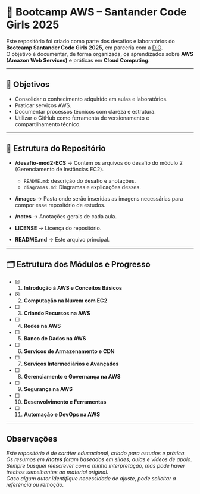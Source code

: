 # 🌸 Bootcamp AWS – Santander Code Girls 2025

Este repositório foi criado como parte dos desafios e laboratórios do **Bootcamp Santander Code Girls 2025**, em parceria com a [DIO](https://www.dio.me/).  
O objetivo é documentar, de forma organizada, os aprendizados sobre **AWS (Amazon Web Services)** e práticas em **Cloud Computing**.

---

## 🎯 Objetivos
- Consolidar o conhecimento adquirido em aulas e laboratórios.  
- Praticar serviços AWS.  
- Documentar processos técnicos com clareza e estrutura.  
- Utilizar o GitHub como ferramenta de versionamento e compartilhamento técnico.  

---

## 📂 Estrutura do Repositório

- **/desafio-mod2-ECS** → Contém os arquivos do desafio do módulo 2 (Gerenciamento de Instâncias EC2).  
  - `README.md`: descrição do desafio e anotações.  
  - `diagramas.md`: Diagramas e explicações desses.  

- **/images** → Pasta onde serão inseridas as imagens necessárias para compor esse repositório de estudos.  

- **/notes** → Anotações gerais de cada aula.  

- **LICENSE** → Licença do repositório.  

- **README.md** → Este arquivo principal.

---

## 🗂️ Estrutura dos Módulos e Progresso

- [x] 1. **Introdução à AWS e Conceitos Básicos**  
- [x] 2. **Computação na Nuvem com EC2**  
- [ ] 3. **Criando Recursos na AWS**  
- [ ] 4. **Redes na AWS**  
- [ ] 5. **Banco de Dados na AWS**  
- [ ] 6. **Serviços de Armazenamento e CDN**  
- [ ] 7. **Serviços Intermediários e Avançados**  
- [ ] 8. **Gerenciamento e Governança na AWS**  
- [ ] 9. **Segurança na AWS**  
- [ ] 10. **Desenvolvimento e Ferramentas**  
- [ ] 11. **Automação e DevOps na AWS**

---

## Observações
*Este repositório é de caráter educacional, criado para estudos e prática.  
Os resumos em **/notes** foram baseados em slides, aulas e vídeos de apoio. Sempre busquei reescrever com a minha  interpretação, mas pode haver trechos semelhantes ao material original.  
Caso algum autor identifique necessidade de ajuste, pode solicitar a referência ou remoção.*

